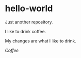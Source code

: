 # hello-world
Just another repository. 

I like to drink coffee.

  My changes 
    are
 what I like 
  to drink.
  
  *Coffee*

